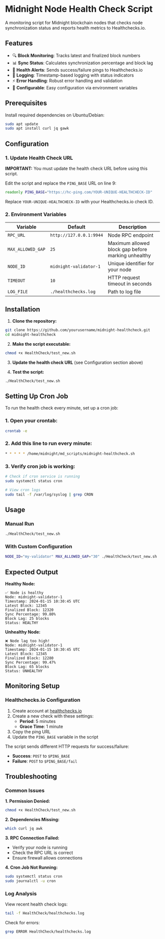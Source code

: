 # Midnight Node Health Check Script

A monitoring script for Midnight blockchain nodes that checks node synchronization status and reports health metrics to Healthchecks.io.

## Features

- 🔍 **Block Monitoring**: Tracks latest and finalized block numbers
- 📊 **Sync Status**: Calculates synchronization percentage and block lag
- 🚨 **Health Alerts**: Sends success/failure pings to Healthchecks.io
- 📝 **Logging**: Timestamp-based logging with status indicators
- ⚡ **Error Handling**: Robust error handling and validation
- 🔧 **Configurable**: Easy configuration via environment variables

## Prerequisites

Install required dependencies on Ubuntu/Debian:

```bash
sudo apt update
sudo apt install curl jq gawk
```

## Configuration

### 1. Update Health Check URL

**IMPORTANT:** You must update the health check URL before using this script.

Edit the script and replace the `PING_BASE` URL on line 9:

```bash
readonly PING_BASE="https://hc-ping.com/YOUR-UNIQUE-HEALTHCHECK-ID"
```

Replace `YOUR-UNIQUE-HEALTHCHECK-ID` with your Healthchecks.io check ID.

### 2. Environment Variables

| Variable | Default | Description |
|----------|---------|-------------|
| `RPC_URL` | `http://127.0.0.1:9944` | Node RPC endpoint |
| `MAX_ALLOWED_GAP` | `25` | Maximum allowed block gap before marking unhealthy |
| `NODE_ID` | `midnight-validator-1` | Unique identifier for your node |
| `TIMEOUT` | `10` | HTTP request timeout in seconds |
| `LOG_FILE` | `./healthchecks.log` | Path to log file |

## Installation

1. **Clone the repository:**
```bash
git clone https://github.com/yourusername/midnight-healthcheck.git
cd midnight-healthcheck
```

2. **Make the script executable:**
```bash
chmod +x HealthCheck/test_new.sh
```

3. **Update the health check URL** (see Configuration section above)

4. **Test the script:**
```bash
./HealthCheck/test_new.sh
```

## Setting Up Cron Job

To run the health check every minute, set up a cron job:

### 1. Open your crontab:
```bash
crontab -e
```

### 2. Add this line to run every minute:
```bash
* * * * * /home/midnight/md_scripts/midnight-healthcheck.sh
```

### 3. Verify cron job is working:
```bash
# Check if cron service is running
sudo systemctl status cron

# View cron logs
sudo tail -f /var/log/syslog | grep CRON
```

## Usage

### Manual Run
```bash
./HealthCheck/test_new.sh
```

### With Custom Configuration
```bash
NODE_ID="my-validator" MAX_ALLOWED_GAP="30" ./HealthCheck/test_new.sh
```

## Expected Output

**Healthy Node:**
```
✅ Node is healthy
Node: midnight-validator-1
Timestamp: 2024-01-15 10:30:45 UTC
Latest Block: 12345
Finalized Block: 12320
Sync Percentage: 99.80%
Block Lag: 25 blocks
Status: HEALTHY
```

**Unhealthy Node:**
```
❌ Node lag too high!
Node: midnight-validator-1
Timestamp: 2024-01-15 10:30:45 UTC
Latest Block: 12345
Finalized Block: 12280
Sync Percentage: 99.47%
Block Lag: 65 blocks
Status: UNHEALTHY
```

## Monitoring Setup

### Healthchecks.io Configuration

1. Create account at [healthchecks.io](https://healthchecks.io/)
2. Create a new check with these settings:
   - **Period**: 5 minutes
   - **Grace Time**: 1 minute
3. Copy the ping URL
4. Update the `PING_BASE` variable in the script

The script sends different HTTP requests for success/failure:
- **Success**: `POST` to `$PING_BASE`
- **Failure**: `POST` to `$PING_BASE/fail`

## Troubleshooting

### Common Issues

**1. Permission Denied:**
```bash
chmod +x HealthCheck/test_new.sh
```

**2. Dependencies Missing:**
```bash
which curl jq awk
```

**3. RPC Connection Failed:**
- Verify your node is running
- Check the RPC URL is correct
- Ensure firewall allows connections

**4. Cron Job Not Running:**
```bash
sudo systemctl status cron
sudo journalctl -u cron
```

### Log Analysis

View recent health check logs:
```bash
tail -f HealthCheck/healthchecks.log
```

Check for errors:
```bash
grep ERROR HealthCheck/healthchecks.log
``` 
